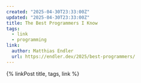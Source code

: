 ```yaml
---
created: "2025-04-30T23:33:00Z"
updated: "2025-04-30T23:33:00Z"
title: The Best Programmers I Know
tags:
  - link
  - programming
link:
  author: Matthias Endler
  url: https://endler.dev/2025/best-programmers/
---
```


{% linkPost title, tags, link %}
